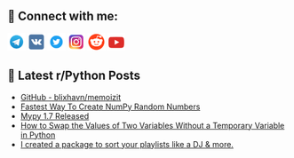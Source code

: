 ## 🔎 Connect with me:
[<img src="https://github.com/bullbesh/bullbesh/blob/main/images/Telegram.png" width="32" height="32" />](https://t.me/bullbesh)
[<img src="https://github.com/bullbesh/bullbesh/blob/main/images/VK.png" width="32" height="32" />](https://vk.com/bullbesh)
[<img src="https://github.com/bullbesh/bullbesh/blob/main/images/Twitter.png" width="32" height="32" />](https://twitter.com/bullbesh1)
[<img src="https://github.com/bullbesh/bullbesh/blob/main/images/Instagram.png" width="32" height="32" />](https://www.instagram.com/bullbesh)
[<img src="https://github.com/bullbesh/bullbesh/blob/main/images/Reddit.png" width="32" height="32" />](https://www.reddit.com/user/bullbesh)
[<img src="https://github.com/bullbesh/bullbesh/blob/main/images/YouTube.png" width="32" height="32" />](https://www.youtube.com/channel/UCtfjRs6uzgq5mfm8S06WTcg)

## 📕 Latest r/Python Posts
<!-- BLOG-POST-LIST:START -->
- [GitHub - blixhavn/memoizit](https://www.reddit.com/r/Python/comments/17sba6u/github_blixhavnmemoizit/)
- [Fastest Way To Create NumPy Random Numbers](https://www.reddit.com/r/Python/comments/17sa07j/fastest_way_to_create_numpy_random_numbers/)
- [Mypy 1.7 Released](https://www.reddit.com/r/Python/comments/17s7vtb/mypy_17_released/)
- [How to Swap the Values of Two Variables Without a Temporary Variable in Python](https://www.reddit.com/r/Python/comments/17s7ol5/how_to_swap_the_values_of_two_variables_without_a/)
- [I created a package to sort your playlists like a DJ &amp; more.](https://www.reddit.com/r/Python/comments/17s6zz2/i_created_a_package_to_sort_your_playlists_like_a/)
<!-- BLOG-POST-LIST:END -->
